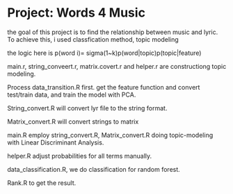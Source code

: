 # Project: Words 4 Music
 the goal of this project is to find the relationship between music and lyric. To achieve this, i used classfication method, topic modeling


the logic here is p(word i)= sigma(1~k)p(word|topic)p(topic|feature)

main.r, string_conveert.r, matrix.covert.r and helper.r are constructiong topic modeling.

Process data_transition.R first. get the feature function and convert test/train data, and train the model with PCA.

String_convert.R will convert lyr file to the string format.

Matrix_convert.R will convert strings to matrix

main.R employ string_convert.R, Matrix_convert.R doing topic-modeling with Linear Discriminant Analysis.

helper.R adjust probabilities for all terms manually.

data_classification.R, we do classification for random forest.

Rank.R to get the result.
